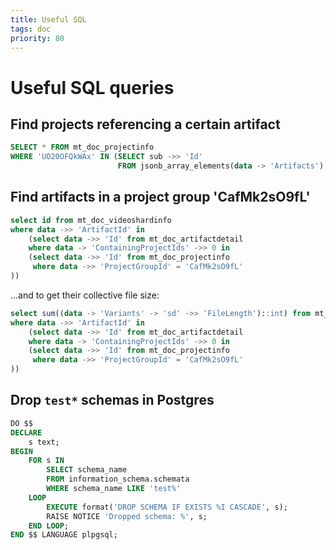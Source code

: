 ```yaml
---
title: Useful SQL
tags: doc
priority: 80
---
```


# Useful SQL queries

## Find projects referencing a certain artifact

```sql
SELECT * FROM mt_doc_projectinfo
WHERE 'UO20OFQkWAx' IN (SELECT sub ->> 'Id'
                        FROM jsonb_array_elements(data -> 'Artifacts') AS sub)
```

## Find artifacts in a project group 'CafMk2sO9fL'

```sql
select id from mt_doc_videoshardinfo
where data ->> 'ArtifactId' in
	(select data ->> 'Id' from mt_doc_artifactdetail
	where data -> 'ContainingProjectIds' ->> 0 in
	(select data ->> 'Id' from mt_doc_projectinfo
	 where data ->> 'ProjectGroupId' = 'CafMk2sO9fL'
))
```

...and to get their collective file size:

```sql
select sum((data -> 'Variants' -> 'sd' ->> 'FileLength')::int) from mt_doc_videoshardinfo
where data ->> 'ArtifactId' in
	(select data ->> 'Id' from mt_doc_artifactdetail
	where data -> 'ContainingProjectIds' ->> 0 in
	(select data ->> 'Id' from mt_doc_projectinfo
	 where data ->> 'ProjectGroupId' = 'CafMk2sO9fL'
))
```

## Drop `test*` schemas in Postgres

```sql
DO $$
DECLARE
    s text;
BEGIN
    FOR s IN 
        SELECT schema_name 
        FROM information_schema.schemata 
        WHERE schema_name LIKE 'test%'
    LOOP
        EXECUTE format('DROP SCHEMA IF EXISTS %I CASCADE', s);
        RAISE NOTICE 'Dropped schema: %', s;
    END LOOP;
END $$ LANGUAGE plpgsql;
```
